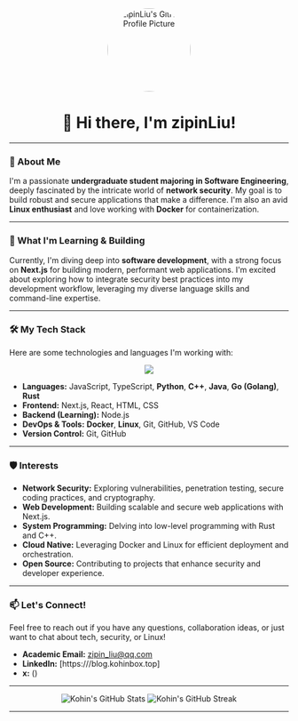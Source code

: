 <div align="center">
  <a href="https://github.com/zipinLiu">
    <img src="https://avatars.githubusercontent.com/u/YOUR_GITHUB_ID?v=4" width="150px" alt="zipinLiu's GitHub Profile Picture" style="border-radius:50%">
  </a>
  <h1>👋 Hi there, I'm zipinLiu!</h1>
</div>

---

### 👀 About Me

I'm a passionate **undergraduate student majoring in Software Engineering**, deeply fascinated by the intricate world of **network security**. My goal is to build robust and secure applications that make a difference. I'm also an avid **Linux enthusiast** and love working with **Docker** for containerization.

---

### 🌱 What I'm Learning & Building

Currently, I'm diving deep into **software development**, with a strong focus on **Next.js** for building modern, performant web applications. I'm excited about exploring how to integrate security best practices into my development workflow, leveraging my diverse language skills and command-line expertise.

---

### 🛠️ My Tech Stack

Here are some technologies and languages I'm working with:

<p align="center">
  <a href="https://skillicons.dev">
    <img src="https://skillicons.dev/icons?i=nextjs,react,js,ts,html,css,git,github,vscode,nodejs,python,docker,linux,cpp,java,go,rust" />
  </a>
</p>

* **Languages:** JavaScript, TypeScript, **Python**, **C++**, **Java**, **Go (Golang)**, **Rust**
* **Frontend:** Next.js, React, HTML, CSS
* **Backend (Learning):** Node.js
* **DevOps & Tools:** **Docker**, **Linux**, Git, GitHub, VS Code
* **Version Control:** Git, GitHub

---

### 🛡️ Interests

* **Network Security:** Exploring vulnerabilities, penetration testing, secure coding practices, and cryptography.
* **Web Development:** Building scalable and secure web applications with Next.js.
* **System Programming:** Delving into low-level programming with Rust and C++.
* **Cloud Native:** Leveraging Docker and Linux for efficient deployment and orchestration.
* **Open Source:** Contributing to projects that enhance security and developer experience.

---

### 📫 Let's Connect!

Feel free to reach out if you have any questions, collaboration ideas, or just want to chat about tech, security, or Linux!

* **Academic Email:** [zipin_liu@qq.com](mailto:zipin_liu@qq.com)
* **LinkedIn:** [https:///blog.kohinbox.top]
* **x:** ()

---

<div align="center">
  <img src="https://github-readme-stats.vercel.app/api?username=zipinLiu&show_icons=true&theme=vue&hide_border=true&count_private=true" alt="Kohin's GitHub Stats"/>
  <img src="https://github-readme-streak-stats.herokuapp.com/?user=Kohin&theme=vue&hide_border=true" alt="Kohin's GitHub Streak"/>
</div>

---

